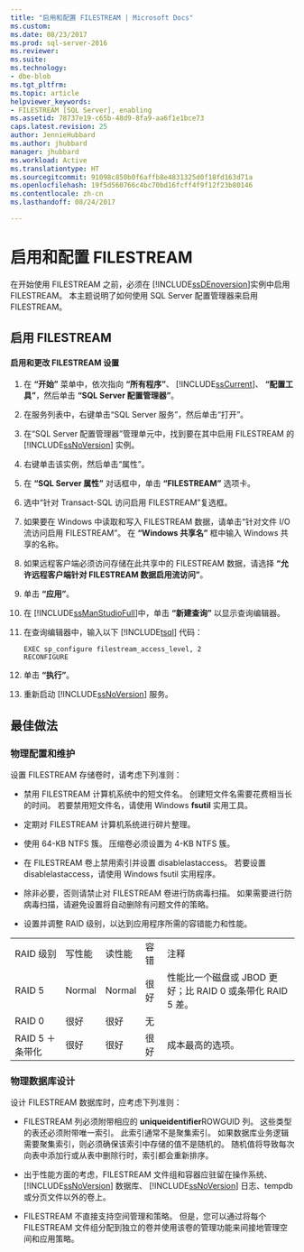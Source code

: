 ```yaml
---
title: "启用和配置 FILESTREAM | Microsoft Docs"
ms.custom: 
ms.date: 08/23/2017
ms.prod: sql-server-2016
ms.reviewer: 
ms.suite: 
ms.technology:
- dbe-blob
ms.tgt_pltfrm: 
ms.topic: article
helpviewer_keywords:
- FILESTREAM [SQL Server], enabling
ms.assetid: 78737e19-c65b-48d9-8fa9-aa6f1e1bce73
caps.latest.revision: 25
author: JennieHubbard
ms.author: jhubbard
manager: jhubbard
ms.workload: Active
ms.translationtype: HT
ms.sourcegitcommit: 91098c850b0f6affb8e4831325d0f18fd163d71a
ms.openlocfilehash: 19f5d560766c4bc70bd16fcff4f9f12f23b80146
ms.contentlocale: zh-cn
ms.lasthandoff: 08/24/2017

---
```

# <a name="enable-and-configure-filestream"></a>启用和配置 FILESTREAM
  在开始使用 FILESTREAM 之前，必须在 [!INCLUDE[ssDEnoversion](../../includes/ssdenoversion-md.md)]实例中启用 FILESTREAM。 本主题说明了如何使用 SQL Server 配置管理器来启用 FILESTREAM。  
  
##  <a name="enabling"></a> 启用 FILESTREAM  
  
#### <a name="to-enable-and-change-filestream-settings"></a>启用和更改 FILESTREAM 设置  
  
1.  在 **“开始”** 菜单中，依次指向 **“所有程序”**、 [!INCLUDE[ssCurrent](../../includes/sscurrent-md.md)]、 **“配置工具”**，然后单击 **“SQL Server 配置管理器”**。  
  
2.  在服务列表中，右键单击“SQL Server 服务”，然后单击“打开”。  
  
3.  在“SQL Server 配置管理器”管理单元中，找到要在其中启用 FILESTREAM 的 [!INCLUDE[ssNoVersion](../../includes/ssnoversion-md.md)] 实例。  
  
4.  右键单击该实例，然后单击“属性”。  
  
5.  在 **“SQL Server 属性”** 对话框中，单击 **“FILESTREAM”** 选项卡。  
  
6.  选中“针对 Transact-SQL 访问启用 FILESTREAM”复选框。  
  
7.  如果要在 Windows 中读取和写入 FILESTREAM 数据，请单击“针对文件 I/O 流访问启用 FILESTREAM”。 在 **“Windows 共享名”** 框中输入 Windows 共享的名称。  
  
8.  如果远程客户端必须访问存储在此共享中的 FILESTREAM 数据，请选择 **“允许远程客户端针对 FILESTREAM 数据启用流访问”**。  
  
9. 单击 **“应用”**。  
  
10. 在 [!INCLUDE[ssManStudioFull](../../includes/ssmanstudiofull-md.md)]中，单击 **“新建查询”** 以显示查询编辑器。  
  
11. 在查询编辑器中，输入以下 [!INCLUDE[tsql](../../includes/tsql-md.md)] 代码：  
  
    ```tsql  
    EXEC sp_configure filestream_access_level, 2  
    RECONFIGURE  
    ```  
  
12. 单击 **“执行”**。  
  
13. 重新启动 [!INCLUDE[ssNoVersion](../../includes/ssnoversion-md.md)] 服务。  
  
  
##  <a name="best"></a>最佳做法  
  
###  <a name="config"></a>物理配置和维护  
 设置 FILESTREAM 存储卷时，请考虑下列准则：  
  
-   禁用 FILESTREAM 计算机系统中的短文件名。 创建短文件名需要花费相当长的时间。 若要禁用短文件名，请使用 Windows **fsutil** 实用工具。  
  
-   定期对 FILESTREAM 计算机系统进行碎片整理。  
  
-   使用 64-KB NTFS 簇。 压缩卷必须设置为 4-KB NTFS 簇。  
  
-   在 FILESTREAM 卷上禁用索引并设置 disablelastaccess。 若要设置 disablelastaccess，请使用 Windows fsutil 实用程序。  
  
-   除非必要，否则请禁止对 FILESTREAM 卷进行防病毒扫描。 如果需要进行防病毒扫描，请避免设置将自动删除有问题文件的策略。  
  
-   设置并调整 RAID 级别，以达到应用程序所需的容错能力和性能。  
  
||||||  
|-|-|-|-|-|  
|RAID 级别|写性能|读性能|容错|注释|  
|RAID 5|Normal|Normal|很好|性能比一个磁盘或 JBOD 更好；比 RAID 0 或条带化 RAID 5 差。|  
|RAID 0|很好|很好|无||  
|RAID 5 ＋ 条带化|很好|很好|很好|成本最高的选项。|  
  
  
###  <a name="database"></a>物理数据库设计  
 设计 FILESTREAM 数据库时，应考虑下列准则：  
  
-   FILESTREAM 列必须附带相应的 **uniqueidentifier**ROWGUID 列。 这些类型的表还必须附带唯一索引。 此索引通常不是聚集索引。 如果数据库业务逻辑需要聚集索引，则必须确保该索引中存储的值不是随机的。 随机值将导致每次向表中添加行或从表中删除行时，索引都会重新排序。  
  
-   出于性能方面的考虑，FILESTREAM 文件组和容器应驻留在操作系统、 [!INCLUDE[ssNoVersion](../../includes/ssnoversion-md.md)] 数据库、 [!INCLUDE[ssNoVersion](../../includes/ssnoversion-md.md)] 日志、tempdb 或分页文件以外的卷上。  
  
-   FILESTREAM 不直接支持空间管理和策略。 但是，您可以通过将每个 FILESTREAM 文件组分配到独立的卷并使用该卷的管理功能来间接地管理空间和应用策略。  
  
  

